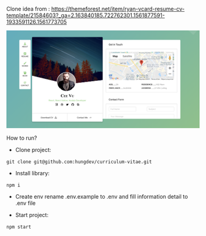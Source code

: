 Clone idea from : https://themeforest.net/item/ryan-vcard-resume-cv-template/21584603?_ga=2.163840185.722762301.1561877591-1933591126.1561773705

<img src="https://github.com/hungdev/curriculum-vitae/blob/master/demo-vcard.png?raw=true"/>

How to run?

* Clone project: 
```
git clone git@github.com:hungdev/curriculum-vitae.git
```

* Install library:
```
npm i
```

* Create env
rename .env.example to .env and fill information detail to .env file

* Start project:
```
npm start
```
